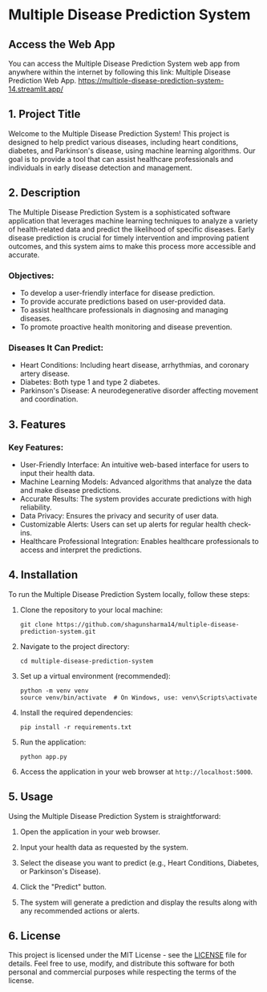 
# Multiple Disease Prediction System
## Access the Web App
You can access the Multiple Disease Prediction System web app from anywhere within the internet by following this link: Multiple Disease Prediction Web App.
https://multiple-disease-prediction-system-14.streamlit.app/

## 1. Project Title

Welcome to the Multiple Disease Prediction System! This project is designed to help predict various diseases, including heart conditions, diabetes, and Parkinson's disease, using machine learning algorithms. Our goal is to provide a tool that can assist healthcare professionals and individuals in early disease detection and management.

## 2. Description

The Multiple Disease Prediction System is a sophisticated software application that leverages machine learning techniques to analyze a variety of health-related data and predict the likelihood of specific diseases. Early disease prediction is crucial for timely intervention and improving patient outcomes, and this system aims to make this process more accessible and accurate.

### Objectives:
- To develop a user-friendly interface for disease prediction.
- To provide accurate predictions based on user-provided data.
- To assist healthcare professionals in diagnosing and managing diseases.
- To promote proactive health monitoring and disease prevention.

### Diseases It Can Predict:
- Heart Conditions: Including heart disease, arrhythmias, and coronary artery disease.
- Diabetes: Both type 1 and type 2 diabetes.
- Parkinson's Disease: A neurodegenerative disorder affecting movement and coordination.

## 3. Features

### Key Features:
- User-Friendly Interface: An intuitive web-based interface for users to input their health data.
- Machine Learning Models: Advanced algorithms that analyze the data and make disease predictions.
- Accurate Results: The system provides accurate predictions with high reliability.
- Data Privacy: Ensures the privacy and security of user data.
- Customizable Alerts: Users can set up alerts for regular health check-ins.
- Healthcare Professional Integration: Enables healthcare professionals to access and interpret the predictions.

## 4. Installation

To run the Multiple Disease Prediction System locally, follow these steps:

1. Clone the repository to your local machine:

   ```shell
   git clone https://github.com/shagunsharma14/multiple-disease-prediction-system.git
   ```

2. Navigate to the project directory:

   ```shell
   cd multiple-disease-prediction-system
   ```

3. Set up a virtual environment (recommended):

   ```shell
   python -m venv venv
   source venv/bin/activate  # On Windows, use: venv\Scripts\activate
   ```

4. Install the required dependencies:

   ```shell
   pip install -r requirements.txt
   ```

5. Run the application:

   ```shell
   python app.py
   ```

6. Access the application in your web browser at `http://localhost:5000`.

## 5. Usage

Using the Multiple Disease Prediction System is straightforward:

1. Open the application in your web browser.

3. Input your health data as requested by the system.

4. Select the disease you want to predict (e.g., Heart Conditions, Diabetes, or Parkinson's Disease).

5. Click the "Predict" button.

6. The system will generate a prediction and display the results along with any recommended actions or alerts.


## 6. License

This project is licensed under the MIT License - see the [LICENSE](LICENSE) file for details. Feel free to use, modify, and distribute this software for both personal and commercial purposes while respecting the terms of the license.
